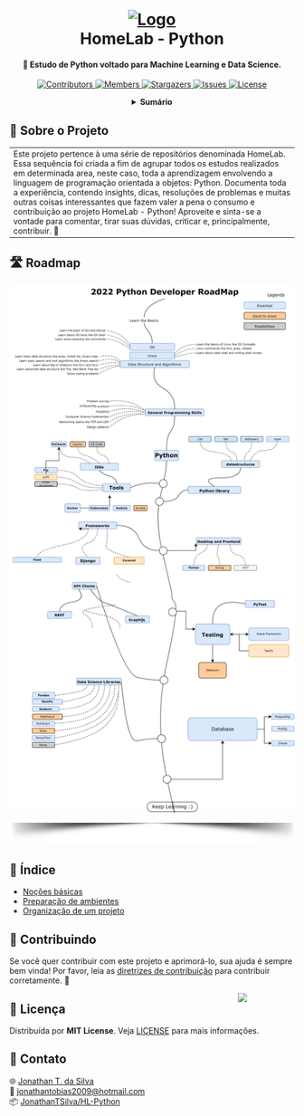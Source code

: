 <!-- LOGO DO PROJETO -->
<h1 align="center">
    <br>
    <a href="https://github.com/JonathanTSilva/HL-Python"><img src="https://cdn.rebrickable.com/media/thumbs/mocs/moc-91667.jpg/1000x800.jpg" alt="Logo" width="200"></a>
    <br>
        HomeLab - Python
    <br>
</h1>

<h4 align="center">
  
🐍 Estudo de Python voltado para Machine Learning e Data Science.
  
</h4>

<!-- SHIELDS DO PROJETO -->
<p align="center">
    <a href="https://github.com/JonathanTSilva/HL-Python/graphs/contributors">
        <img src="https://img.shields.io/github/contributors/JonathanTSilva/HL-Python.svg?style=flat" alt="Contributors">
    </a>
    <a href="https://github.com/JonathanTSilva/HL-Python/network/members">
        <img src="https://img.shields.io/github/forks/JonathanTSilva/HL-Python.svg?style=flat" alt="Members">
    </a>
    <a href="https://github.com/JonathanTSilva/HL-Python/stargazers">
        <img src="https://img.shields.io/github/stars/JonathanTSilva/HL-Python.svg?style=flat" alt="Stargazers">
    </a>
    <a href="https://github.com/JonathanTSilva/HL-Python/issues">
        <img src="https://img.shields.io/github/issues/JonathanTSilva/HL-Python.svg?style=flat" alt="Issues">
    </a>
    <a href="https://github.com/JonathanTSilva/HL-Python/blob/main/LICENSE">
        <img src="https://img.shields.io/github/license/JonathanTSilva/HL-Python.svg?style=flat" alt="License">
    </a>
</p>

<!-- SUMÁRIO -->
<details close="close" align="center">
    <summary><b>Sumário</b></summary>
        <a href="#sobre-o-projeto">Sobre o Projeto</a> |
        <a href="#roadmap">Roadmap</a> |
        <a href="#índice">Índice</a> |
        <a href="#contribuindo">Contribuindo</a> |
        <a href="#licença">Licença</a> |
        <a href="#contato">Contato</a> |
        <a href="#"></a>
</details>

<!-- CORPO-->
## 📃 Sobre o Projeto

<table>
    <tr>
        <td>
            Este projeto pertence à uma série de repositórios denominada HomeLab. Essa sequência foi criada a fim de agrupar todos os estudos realizados em determinada area, neste caso, toda a aprendizagem envolvendo a linguagem de programação orientada a objetos: Python. Documenta toda a experiência, contendo insights, dicas, resoluções de problemas e muitas outras coisas interessantes que fazem valer a pena o consumo e contribuição ao projeto HomeLab - Python! Aproveite e sinta-se a vontade para comentar, tirar suas dúvidas, criticar e, principalmente, contribuir. 🐍
        </td>
    </tr>
</table>

## 🛣️ Roadmap

![python_roadmap][A]
<p align="center">
  <a href="#jonathantsilva"><img src="https://github.com/JonathanTSilva/JonathanTSilva/blob/main/Images/drop-shadow.png" alt="Shadow"/></a>  
</p>

## 🔎 Índice

- [Noções básicas](https://github.com/JonathanTSilva/HL-Python/blob/main/Docs/Articles/basic.md)
- [Preparação de ambientes](https://github.com/JonathanTSilva/HL-Python/blob/main/Docs/Articles/instConfig.md)
- [Organização de um projeto](https://github.com/JonathanTSilva/HL-Python/blob/main/Docs/Articles/orgPyProject.md)

## 🤝 Contribuindo

Se você quer contribuir com este projeto e aprimorá-lo, sua ajuda é sempre bem vinda! Por favor, leia as [diretrizes de contribuição][1] para contribuir corretamente. :tada:

<!-- LICENÇA -->
<a href="https://github.com/JonathanTSilva/HL-Python/blob/main/LICENSE"><img width="100px" src="https://miro.medium.com/max/886/1*C87EjxGeMPrkTuVRVWVg4w.png" align="right" /></a>

## 📝 Licença

Distribuída por **MIT License**. Veja [LICENSE][2] para mais informações.

## 📧 Contato

:globe_with_meridians: [Jonathan T. da Silva][3] <br>
:email: jonathantobias2009@hotmail.com <br>
:package: [JonathanTSilva/HL-Python][4]

<!-- MARKDOWN LINKS>
<!-- SITES -->
[1]: https://github.com/JonathanTSilva/HL-Python/blob/main/Docs/CONTRIBUTING.md
[2]: https://github.com/JonathanTSilva/HL-Python/blob/main/LICENSE
[3]: https://www.linkedin.com/in/JonathanTSilva/
[4]: https://github.com/JonathanTSilva/HL-Python

<!-- IMAGENS -->
[A]: /Images/python-roadmap.png
